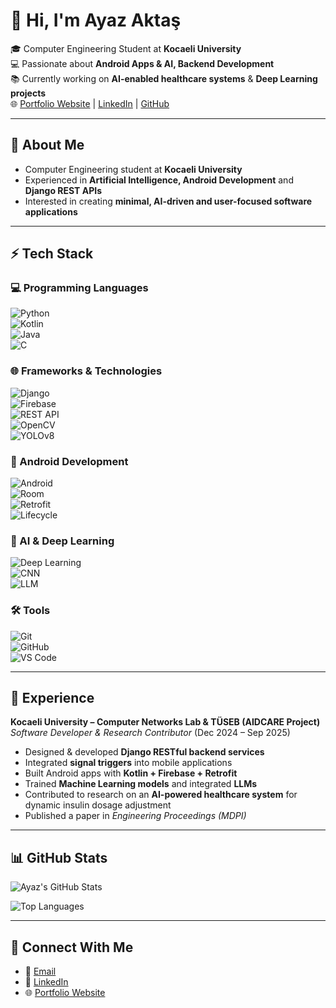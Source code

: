 # 👋 Hi, I'm Ayaz Aktaş  

🎓 Computer Engineering Student at **Kocaeli University**  
💻 Passionate about **Android Apps & AI, Backend Development**  
📚 Currently working on **AI-enabled healthcare systems** & **Deep Learning projects**  
🌐 [Portfolio Website](https://ayazaktas.netlify.app) | [LinkedIn](https://www.linkedin.com/in/ayaz-aktas/) | [GitHub](https://github.com/AyazAktas)

---

## 👤 About Me
- Computer Engineering student at **Kocaeli University**  
- Experienced in **Artificial Intelligence, Android Development** and **Django REST APIs**  
- Interested in creating **minimal, AI-driven and user-focused software applications**

---

## ⚡ Tech Stack

### 💻 Programming Languages  
![Python](https://img.shields.io/badge/-Python-3776AB?logo=python&logoColor=white)  
![Kotlin](https://img.shields.io/badge/-Kotlin-7F52FF?logo=kotlin&logoColor=white)  
![Java](https://img.shields.io/badge/-Java-007396?logo=java&logoColor=white)  
![C](https://img.shields.io/badge/-C-A8B9CC?logo=c&logoColor=black)  

### 🌐 Frameworks & Technologies  
![Django](https://img.shields.io/badge/-Django-092E20?logo=django&logoColor=white)  
![Firebase](https://img.shields.io/badge/-Firebase-FFCA28?logo=firebase&logoColor=black)  
![REST API](https://img.shields.io/badge/-REST%20API-005571?logo=fastapi&logoColor=white)  
![OpenCV](https://img.shields.io/badge/-OpenCV-5C3EE8?logo=opencv&logoColor=white)  
![YOLOv8](https://img.shields.io/badge/-YOLOv8-00FFFF?logo=github&logoColor=black)

### 📱 Android Development  
![Android](https://img.shields.io/badge/-Android-3DDC84?logo=android&logoColor=white)  
![Room](https://img.shields.io/badge/-Room-FF6F00?logo=android&logoColor=white)  
![Retrofit](https://img.shields.io/badge/-Retrofit-009688?logo=square&logoColor=white)  
![Lifecycle](https://img.shields.io/badge/-Lifecycle-4285F4?logo=android&logoColor=white)

### 🧠 AI & Deep Learning  
![Deep Learning](https://img.shields.io/badge/-Deep%20Learning-FF6F00?logo=tensorflow&logoColor=white)  
![CNN](https://img.shields.io/badge/-Convolutional%20NN-3776AB?logo=pytorch&logoColor=white)  
![LLM](https://img.shields.io/badge/-LLM%20Integration-8A2BE2?logo=openai&logoColor=white)

### 🛠️ Tools  
![Git](https://img.shields.io/badge/-Git-F05032?logo=git&logoColor=white)  
![GitHub](https://img.shields.io/badge/-GitHub-181717?logo=github&logoColor=white)  
![VS Code](https://img.shields.io/badge/-VS%20Code-007ACC?logo=visualstudiocode&logoColor=white)  

---

## 💼 Experience  

**Kocaeli University – Computer Networks Lab & TÜSEB (AIDCARE Project)**  
*Software Developer & Research Contributor* (Dec 2024 – Sep 2025)  
- Designed & developed **Django RESTful backend services**  
- Integrated **signal triggers** into mobile applications  
- Built Android apps with **Kotlin + Firebase + Retrofit**  
- Trained **Machine Learning models** and integrated **LLMs**  
- Contributed to research on an **AI-powered healthcare system** for dynamic insulin dosage adjustment  
- Published a paper in *Engineering Proceedings (MDPI)*

---

## 📊 GitHub Stats
![Ayaz's GitHub Stats](https://github-readme-stats.vercel.app/api?username=AyazAktas&show_icons=true&theme=radical)   

![Top Languages](https://github-readme-stats.vercel.app/api/top-langs/?username=AyazAktas&layout=compact&theme=radical)

---

## 🔗 Connect With Me
- 📧 [Email](mailto:ayazaktastr@gmail.com)  
- 💼 [LinkedIn](https://www.linkedin.com/in/ayaz-aktas/)  
- 🌐 [Portfolio Website](https://ayazaktas.netlify.app)  
